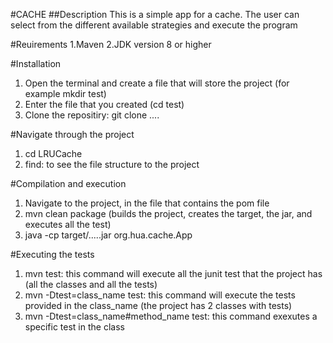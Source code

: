 #CACHE
##Description 
This is a simple app for a cache. The user can select from the different available strategies and execute the program

#Reuirements
1.Maven 
2.JDK version 8 or higher

#Installation 
1. Open the terminal and create a file that will store the project (for example mkdir test)
2. Enter the file that you created (cd test)
3. Clone the repositiry: git clone ....

#Navigate through the project
1. cd LRUCache
2. find: to see the file structure to the project

#Compilation and execution
1. Navigate to the project, in the file that contains the pom file
2. mvn clean package (builds the project, creates the target, the jar, and executes all the test)
3. java -cp target/.....jar org.hua.cache.App

#Executing the tests
1. mvn test: this command will execute all the junit test that the project has (all the classes and all the tests)
2. mvn -Dtest=class_name test: this command will execute the tests provided in the class_name (the project has 2 classes with tests)
3. mvn -Dtest=class_name#method_name test: this command exexutes a specific test in the class 

